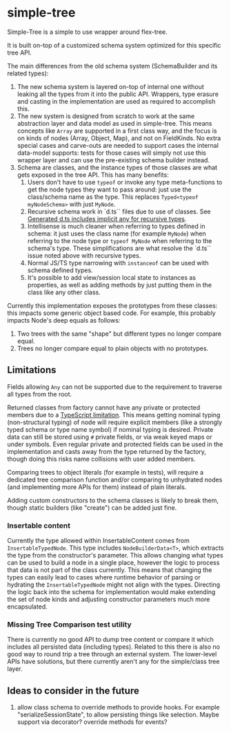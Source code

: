 # simple-tree

Simple-Tree is a simple to use wrapper around flex-tree.

It is built on-top of a customized schema system optimized for this specific tree API.

The main differences from the old schema system (SchemaBuilder and its related types):

1. The new schema system is layered on-top of internal one without leaking all the types from it into the public API.
   Wrappers, type erasure and casting in the implementation are used as required to accomplish this.
2. The new system is designed from scratch to work at the same abstraction layer and data model as used in simple-tree.
   This means concepts like `Array` are supported in a first class way, and the focus is on kinds of nodes (Array, Object, Map), and not on FieldKinds.
   No extra special cases and carve-outs are needed to support cases the internal data-model supports:
   tests for those cases will simply not use this wrapper layer and can use the pre-existing schema builder instead.
3. Schema are classes, and the instance types of those classes are what gets exposed in the tree API.
   This has many benefits:
    1. Users don't have to use `typeof` or invoke any type meta-functions to get the node types they want to pass around: just use the class/schema name as the type.
       This replaces `Typed<typeof myNodeSchema>` with just `MyNode`.
    2. Recursive schema work in `d.ts`` files due to use of classes.
       See [Generated d.ts includes implicit any for recursive types](microsoft/TypeScript#55832).
    3. Intellisense is much cleaner when referring to types defined in schema:
       it just uses the class name (for example `MyNode`) when referring to the node type or `typeof MyNode` when referring to the schema's type.
       These simplifications are what resolve the `d.ts`` issue noted above with recursive types.
    4. Normal JS/TS type narrowing with `instanceof` can be used with schema defined types.
    5. It's possible to add view/session local state to instances as properties, as well as adding methods by just putting them in the class like any other class.

Currently this implementation exposes the prototypes from these classes: this impacts some generic object based code.
For example, this probably impacts Node's deep equals as follows:

1. Two trees with the same "shape" but different types no longer compare equal.
2. Trees no longer compare equal to plain objects with no prototypes.

## Limitations

Fields allowing `Any` can not be supported due to the requirement to traverse all types from the root.

Returned classes from factory cannot have any private or protected members due to a [TypeScript limitation](https://github.com/microsoft/TypeScript/issues/36060).
This means getting nominal typing (non-structural typing) of node will require explicit members (like a strongly typed schema or type name symbol) if nominal typing is desired.
Private data can still be stored using `#` private fields, or via weak keyed maps or under symbols.
Even regular private and protected fields can be used in the implementation and casts away from the type returned by the factory,
though doing this risks name collisions with user added members.

Comparing trees to object literals (for example in tests), will require a dedicated tree comparison function and/or comparing to unhydrated nodes (and implementing more APIs for them) instead of plain literals.

Adding custom constructors to the schema classes is likely to break them, though static builders (like "create") can be added just fine.

### Insertable content

Currently the type allowed within InsertableContent comes from `InsertableTypedNode`.
This type includes `NodeBuilderData<T>`, which extracts the type from the constructor's parameter.
This allows changing what types can be used to build a node in a single place, however the logic to process that data is not part of the class currently.
This means that changing the types can easily lead to cases where runtime behavior of parsing or hydrating the `InsertableTypedNode` might not align with the types.
Directing the logic back into the schema for implementation would make extending the set of node kinds and adjusting constructor parameters much more encapsulated.

### Missing Tree Comparison test utility

There is currently no good API to dump tree content or compare it which includes all persisted data (including types).
Related to this there is also no good way to round trip a tree through an external system.
The lower-level APIs have solutions, but there currently aren't any for the simple/class tree layer.

## Ideas to consider in the future

1. allow class schema to override methods to provide hooks. For example "serializeSessionState", to allow persisting things like selection. Maybe support via decorator? override methods for events?
